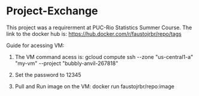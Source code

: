 # Project-Exchange


This project was a requirerment at PUC-Rio Statistics Summer Course. 
The link to the docker hub is: https://hub.docker.com/r/faustojrbr/repo/tags


Guide for acessing VM:

1) The VM command acess is:
gcloud compute ssh --zone "us-central1-a" "my-vm"  --project "bubbly-anvil-267818"

2) Set the password to 12345
3) Pull and Run image on the VM: docker run faustojrbr/repo:image




